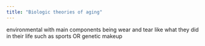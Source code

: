 ```yaml
---
title: "Biologic theories of aging"
---
```

environmental with main components being wear and tear like what they did in their life such as sports OR genetic makeup

